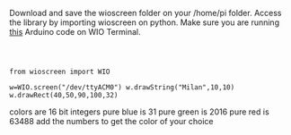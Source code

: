 Download and save the wioscreen folder on your /home/pi folder. Access the library by importing wioscreen on python. Make sure you are running [this](https://github.com/milandahal213/AruduinoTests/tree/master/WIO%20Terminal/SPIKEscreenWIO/on%20WIO) Arduino code on WIO Terminal. 



<code>
  
from wioscreen import WIO   
w=WIO.screen("/dev/ttyACM0")
w.drawString("Milan",10,10)
w.drawRect(40,50,90,100,32)
</code>

colors are 16 bit integers
pure blue is 31
pure green is 2016
pure red is 63488
add the numbers to get the color of your choice
